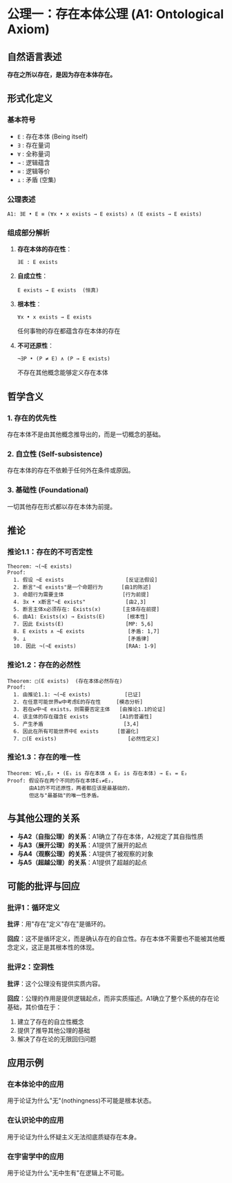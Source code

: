 # 公理一：存在本体公理 (A1: Ontological Axiom)

## 自然语言表述

**存在之所以存在，是因为存在本体存在。**

## 形式化定义

### 基本符号
- `E` : 存在本体 (Being itself)
- `∃` : 存在量词
- `∀` : 全称量词  
- `→` : 逻辑蕴含
- `≡` : 逻辑等价
- `⊥` : 矛盾 (空集)

### 公理表述

```
A1: ∃E • E ≡ (∀x • x exists → E exists) ∧ (E exists → E exists)
```

### 组成部分解析

1. **存在本体的存在性**：
   ```
   ∃E : E exists
   ```

2. **自成立性**：
   ```
   E exists → E exists  (恒真)
   ```

3. **根本性**：
   ```
   ∀x • x exists → E exists
   ```
   任何事物的存在都蕴含存在本体的存在

4. **不可还原性**：
   ```
   ¬∃P • (P ≠ E) ∧ (P → E exists)
   ```
   不存在其他概念能够定义存在本体

## 哲学含义

### 1. 存在的优先性
存在本体不是由其他概念推导出的，而是一切概念的基础。

### 2. 自立性 (Self-subsistence)
存在本体的存在不依赖于任何外在条件或原因。

### 3. 基础性 (Foundational)
一切其他存在形式都以存在本体为前提。

## 推论

### 推论1.1：存在的不可否定性
```
Theorem: ¬(¬E exists)
Proof: 
  1. 假设 ¬E exists                    [反证法假设]
  2. 断言"¬E exists"是一个命题行为      [由1的陈述]
  3. 命题行为需要主体                   [行为前提]
  4. ∃x • x断言"¬E exists"             [由2,3]
  5. 断言主体x必须存在: Exists(x)       [主体存在前提]
  6. 由A1: Exists(x) → Exists(E)       [根本性]
  7. 因此 Exists(E)                    [MP: 5,6]
  8. E exists ∧ ¬E exists              [矛盾: 1,7]
  9. ⊥                                 [矛盾律]
  10. 因此 ¬(¬E exists)                [RAA: 1-9]
```

### 推论1.2：存在的必然性
```
Theorem: □(E exists)  (存在本体必然存在)
Proof: 
  1. 由推论1.1: ¬(¬E exists)           [已证]
  2. 在任意可能世界w中考虑E的存在性     [模态分析]
  3. 若在w中¬E exists，则需要否定主体   [由推论1.1的论证]
  4. 该主体的存在蕴含E exists          [A1的普遍性]
  5. 产生矛盾                          [3,4]
  6. 因此在所有可能世界中E exists      [普遍化]
  7. □(E exists)                       [必然性定义]
```

### 推论1.3：存在的唯一性
```
Theorem: ∀E₁,E₂ • (E₁ is 存在本体 ∧ E₂ is 存在本体) → E₁ = E₂
Proof: 假设存在两个不同的存在本体E₁≠E₂，
       由A1的不可还原性，两者都应该是最基础的，
       但这与"最基础"的唯一性矛盾。
```

## 与其他公理的关系

- **与A2（自指公理）的关系**：A1确立了存在本体，A2规定了其自指性质
- **与A3（展开公理）的关系**：A1提供了展开的起点
- **与A4（观察公理）的关系**：A1提供了被观察的对象
- **与A5（超越公理）的关系**：A1提供了超越的起点

## 可能的批评与回应

### 批评1：循环定义
**批评**：用"存在"定义"存在"是循环的。

**回应**：这不是循环定义，而是确认存在的自立性。存在本体不需要也不能被其他概念定义，这正是其根本性的体现。

### 批评2：空洞性
**批评**：这个公理没有提供实质内容。

**回应**：公理的作用是提供逻辑起点，而非实质描述。A1确立了整个系统的存在论基础，其价值在于：
1. 建立了存在的自立性概念
2. 提供了推导其他公理的基础
3. 解决了存在论的无限回归问题

## 应用示例

### 在本体论中的应用
用于论证为什么"无"(nothingness)不可能是根本状态。

### 在认识论中的应用  
用于论证为什么怀疑主义无法彻底质疑存在本身。

### 在宇宙学中的应用
用于论证为什么"无中生有"在逻辑上不可能。